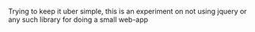 Trying to keep it uber simple, this is an experiment on not using jquery or any such library for doing a small web-app
